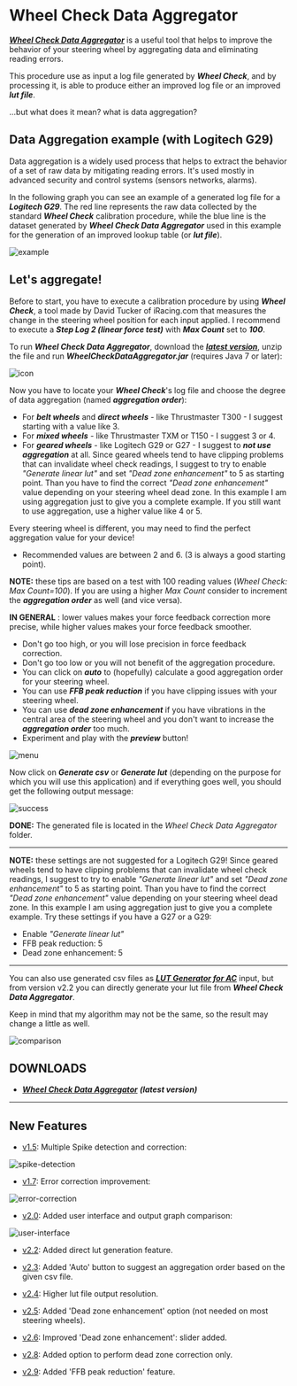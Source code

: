 # Wheel Check Data Aggregator

[***Wheel Check Data Aggregator***](https://github.com/Luke460/wheel-check-data-aggregator/releases) is a useful tool that helps to improve the behavior of your steering wheel by aggregating data and eliminating reading errors.

This procedure use as input a log file generated by ***Wheel Check***, and by processing it, is able to produce either an improved log file or an improved ***lut file***.

...but what does it mean? what is data aggregation?

## Data Aggregation example (with Logitech G29)

Data aggregation is a widely used process that helps to extract the behavior of a set of raw data by mitigating reading errors. It's used mostly in advanced security and control systems (sensors networks, alarms). 

In the following graph you can see an example of a generated log file for a ***Logitech G29***. The red line represents the raw data collected by the standard ***Wheel Check*** calibration procedure, while the blue line is the dataset generated by ***Wheel Check Data Aggregator*** used in this example for the generation of an improved lookup table (or ***lut file***).

![example](images/G29-GRAPH.png)

## Let's aggregate!

Before to start, you have to execute a calibration procedure by using ***Wheel Check***, a tool made by David Tucker of iRacing.com that measures the change in the steering wheel position for each input applied.
I recommend to execute a ***Step Log 2 (linear force test)*** with ***Max Count*** set to ***100***.

To run ***Wheel Check Data Aggregator***, download the [***latest version***](https://github.com/Luke460/wheel-check-data-aggregator/releases), unzip the file and run ***WheelCheckDataAggregator.jar*** (requires Java 7 or later):

![icon](images/icon.png)

Now you have to locate your ***Wheel Check***'s log file and choose the degree of data aggregation (named ***aggregation order***):

 - For ***belt wheels*** and ***direct wheels*** - like Thrustmaster T300 - I suggest starting with a value like 3.
 - For ***mixed wheels*** - like Thrustmaster TXM or T150 - I suggest 3 or 4.
 - For ***geared wheels*** - like Logitech G29 or G27 - I suggest to ***not use aggregation*** at all. Since geared wheels tend to have clipping problems that can invalidate wheel check readings, I suggest to try to enable *"Generate linear lut"* and set *"Dead zone enhancement"* to 5 as starting point. Than you have to find the correct *"Dead zone enhancement"* value depending on your steering wheel dead zone. In this example I am using aggregation just to give you a complete example. If you still want to use aggregation, use a higher value like 4 or 5.
 
  Every steering wheel is different, you may need to find the perfect aggregation value for your device!
  - Recommended values are between 2 and 6. (3 is always a good starting point).
 
 **NOTE:** these tips are based on a test with 100 reading values (*Wheel Check: Max Count=100*). If you are using a higher *Max Count* consider to increment the ***aggregation order*** as well (and vice versa).

 **IN GENERAL** : lower values makes your force feedback correction more precise, while higher values makes your force feedback smoother.
 - Don't go too high, or you will lose precision in force feedback correction.
 - Don't go too low or you will not benefit of the aggregation procedure.
 - You can click on ***auto*** to (hopefully) calculate a good aggregation order for your steering wheel.
 - You can use ***FFB peak reduction*** if you have clipping issues with your steering wheel.
 - You can use ***dead zone enhancement*** if you have vibrations in the central area of the steering wheel and you don't want to increase the ***aggregation order*** too much.
 - Experiment and play with the ***preview*** button!
 
![menu](images/menu.png)

Now click on ***Generate csv*** or ***Generate lut*** (depending on the purpose for which you will use this application) and if everything goes well, you should get the following output message:

![success](images/success.png)

**DONE:** The generated file is located in the *Wheel Check Data Aggregator* folder.

---

**NOTE:** these settings are not suggested for a Logitech G29! Since geared wheels tend to have clipping problems that can invalidate wheel check readings, I suggest to try to enable *"Generate linear lut"* and set *"Dead zone enhancement"* to 5 as starting point. Than you have to find the correct *"Dead zone enhancement"* value depending on your steering wheel dead zone. In this example I am using aggregation just to give you a complete example. Try these settings if you have a G27 or a G29:
 - Enable *"Generate linear lut"*
 - FFB peak reduction: 5
 - Dead zone enhancement: 5

---

You can also use generated csv files as [***LUT Generator for AC***](https://www.racedepartment.com/downloads/lut-generator-for-ac.9740/) input, but from version v2.2 you can directly generate your lut file from ***Wheel Check Data Aggregator***.

Keep in mind that my algorithm may not be the same, so the result may change a little as well.

![comparison](images/Comparison.png)

## DOWNLOADS

 + [***Wheel Check Data Aggregator***](https://github.com/Luke460/wheel-check-data-aggregator/releases) ***(latest version)***
 
 ---
 
## New Features

 - [v1.5](https://github.com/Luke460/wheel-check-data-aggregator/releases): Multiple Spike detection and correction:

![spike-detection](images/update-1.5.png)

- [v1.7](https://github.com/Luke460/wheel-check-data-aggregator/releases): Error correction improvement:

![error-correction](images/update-1.7.png)

- [v2.0](https://github.com/Luke460/wheel-check-data-aggregator/releases): Added user interface and output graph comparison:

![user-interface](images/update-2.0.png)

- [v2.2](https://github.com/Luke460/wheel-check-data-aggregator/releases): Added direct lut generation feature.

- [v2.3](https://github.com/Luke460/wheel-check-data-aggregator/releases): Added 'Auto' button to suggest an aggregation order based on the given csv file.

- [v2.4](https://github.com/Luke460/wheel-check-data-aggregator/releases): Higher lut file output resolution.

- [v2.5](https://github.com/Luke460/wheel-check-data-aggregator/releases): Added 'Dead zone enhancement' option (not needed on most steering wheels).

- [v2.6](https://github.com/Luke460/wheel-check-data-aggregator/releases): Improved 'Dead zone enhancement': slider added.

- [v2.8](https://github.com/Luke460/wheel-check-data-aggregator/releases): Added option to perform dead zone correction only.

- [v2.9](https://github.com/Luke460/wheel-check-data-aggregator/releases): Added 'FFB peak reduction' feature.

